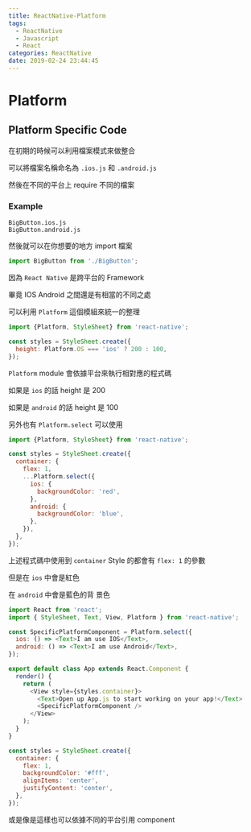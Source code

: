 ```yaml
---
title: ReactNative-Platform
tags:
  - ReactNative
  - Javascript
  - React
categories: ReactNative
date: 2019-02-24 23:44:45
---
```


# Platform

## Platform Specific Code

在初期的時候可以利用檔案模式來做整合

可以將檔案名稱命名為 `.ios.js` 和 `.android.js`

然後在不同的平台上 require 不同的檔案

### Example

```
BigButton.ios.js
BigButton.android.js
```

然後就可以在你想要的地方 import 檔案

```js
import BigButton from './BigButton';
```

因為 `React Native` 是跨平台的 Framework

畢竟 IOS Android 之間還是有相當的不同之處

可以利用 `Platform` 這個模組來統一的整理

```js
import {Platform, StyleSheet} from 'react-native';

const styles = StyleSheet.create({
  height: Platform.OS === 'ios' ? 200 : 100,
});
```

`Platform` module 會依據平台來執行相對應的程式碼

如果是 `ios` 的話 height 是 200

如果是 `android` 的話 height 是 100

另外也有 `Platform.select` 可以使用

```js
import {Platform, StyleSheet} from 'react-native';

const styles = StyleSheet.create({
  container: {
    flex: 1,
    ...Platform.select({
      ios: {
        backgroundColor: 'red',
      },
      android: {
        backgroundColor: 'blue',
      },
    }),
  },
});
```

上述程式碼中使用到 `container` Style 的都會有 `flex: 1` 的參數

但是在 `ios` 中會是紅色

在 `android` 中會是藍色的背 景色

```js
import React from 'react';
import { StyleSheet, Text, View, Platform } from 'react-native';

const SpecificPlatformComponent = Platform.select({
  ios: () => <Text>I am use IOS</Text>,
  android: () => <Text>I am use Android</Text>,
});

export default class App extends React.Component {
  render() {
    return (
      <View style={styles.container}>
        <Text>Open up App.js to start working on your app!</Text>
        <SpecificPlatformComponent />
      </View>
    );
  }
}

const styles = StyleSheet.create({
  container: {
    flex: 1,
    backgroundColor: '#fff',
    alignItems: 'center',
    justifyContent: 'center',
  },
});
```

或是像是這樣也可以依據不同的平台引用 component

